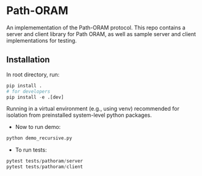 # Path-ORAM

An implemementation of the Path-ORAM protocol.
This repo contains a server and client library for Path ORAM, as well as sample server and client implementations for testing.

## Installation

In root directory, run:

```python
pip install .
# for developers 
pip install -e .[dev]
```

Running in a virtual environment (e.g., using venv) recommended for isolation from preinstalled system-level python packages.

- Now to run demo:

```python
python demo_recursive.py
```

- To run tests:

```python
pytest tests/pathoram/server
pytest tests/pathoram/client
```
